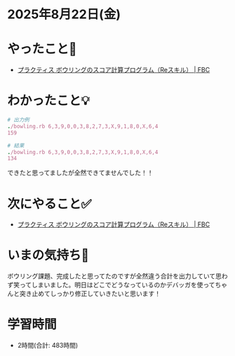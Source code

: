 # 2025年8月22日(金)

# やったこと📝

- [プラクティス ボウリングのスコア計算プログラム（Reスキル） \| FBC](https://bootcamp.fjord.jp/practices/319)

# わかったこと💡

```ruby
# 出力例
./bowling.rb 6,3,9,0,0,3,8,2,7,3,X,9,1,8,0,X,6,4
159
```

```ruby
# 結果
./bowling.rb 6,3,9,0,0,3,8,2,7,3,X,9,1,8,0,X,6,4
134
```
できたと思ってましたが全然できてませんでした！！

# 次にやること✅

- [プラクティス ボウリングのスコア計算プログラム（Reスキル） \| FBC](https://bootcamp.fjord.jp/practices/319)

# いまの気持ち🫶

ボウリング課題、完成したと思ってたのですが全然違う合計を出力していて思わず笑ってしまいました。明日はどこでどうなっているのかデバッガを使ってちゃんと突き止めてしっかり修正していきたいと思います！

# 学習時間

- 2時間(合計: 483時間)

